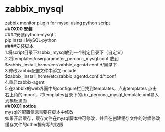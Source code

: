 # zabbix_mysql
zabbix monitor plugin for mysql using python script</br>
##**OX00 安装**</br>
####安装python-mysql：</br>
pip install MySQL-python</br>
####安装脚本</br>
1.将script目录下zabbix_mysql放到一个制定目录下（自定义）</br>
2.将templates/userparameter_percona_mysql.conf 放到$zabbix_install_home/ect/zabbix_agentd.conf.d/目录下</br>
3.修改zabbix配置文件中添加include $zabbix_install_home/etc/zabbix_agentd.conf.d/*.conf</br>
4.重启zabbix-agent</br>
5.在zabbix的web界面中的configure栏目找到templates，点击templates 点击右上角的import，将templates目录下的zbx_percona_mysql_template.xml导入到模板里面</br>
##**OX01 notice**</br>
mysql的配置信息需要在脚本中修改</br>
如果开启缓存，缓存文件在mysql脚本中可修改，并且在创建缓存文件的时候修改缓存文件的other拥有写的权限
